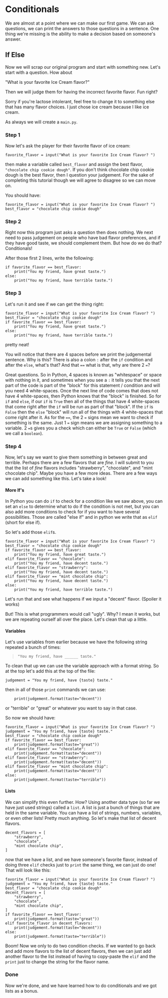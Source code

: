 # Conditionals

We are almost at a point where we can make our first game. We can ask questions, we can print the answers to those questions in a sentence. One thing we're missing is the ability to make a decision based on someone's answer.

## If Else

Now we will scrap our original program and start with something new. Let's start with a question. How about 

"What is your favorite Ice Cream flavor?"

Then we will judge them for having the incorrect favorite flavor. Fun right?

Sorry if you're lactose intolerant, feel free to change it to something else that has many flavor choices. I just chose ice cream because I like ice cream.

As always we will create a `main.py`.

### Step 1


Now let's ask the player for their favorite flavor of ice cream:

```python3
favorite_flavor = input("What is your favorite Ice Cream flavor? ")
```

then make a variable called `best_flavor` and assign the best flavor, `"chocolate chip cookie dough"`. If you don't think chocolate chip cookie dough is the best flavor, then I question your judgement. For the sake of completing this tutorial though we will agree to disagree so we can move on.

You should have:

```python3
favorite_flavor = input("What is your favorite Ice Cream flavor? ")
best_flavor = "chocolate chip cookie dough"
```

### Step 2

Right now this program just asks a question then does nothing. We next need to pass judgement on people who have bad flavor preferences, and if they have good taste, we should complement them. But how do we do that? Conditionals!

After those first 2 lines, write the following:

```python3
if favorite_flavor == best_flavor:
    print("You my friend, have great taste.")
else:
    print("You my friend, have terrible taste.")
```

### Step 3

Let's run it and see if we can get the thing right:

```python3
favorite_flavor = input("What is your favorite Ice Cream flavor? ")
best_flavor = "chocolate chip cookie dough"
if favorite_flavor == best_flavor:
    print("You my friend, have great taste.")
else:
    print("You my friend, have terrible taste.")
```

pretty neat!

You will notice that there are 4 spaces before we print the judgemental sentence. Why is this? There is also a colon `:` after the `if` condition and after the `else`, what's that? And that `==` what is that, why are there 2 `=`?

Great questions. So in Python, 4 spaces is known as "whitespace" or space with nothing in it, and sometimes when you see a `:` it tells you that the next part of the code is part of the "block" for this statement / condition and will you need 4 white-spaces. Once the next line of code comes that does not have 4 white-spaces, then Python knows that the "block" is finished. So for `if` and `else`, if our `if` is `True` then all of the things that have 4 white-spaces that come right after the `if` will be run as part of that "block". If the `if` is `False` then the `else` "block" will run all of the things with 4 white-spaces that come right after it. As for the `==`, the 2 `=` signs mean we want to check if something is the same. Just 1 `=` sign means we are assigning something to a variable. 2 `=`s gives you a check which can either be `True` or `False` (which we call a `boolean`).


### Step 4

Now, let's say we want to give them something in between great and terrible. Perhaps there are a few flavors that are *fine*. I will submit to you that the list of *fine* flavors includes "strawberry", "chocolate", and "mint chocolate chip". Maybe you have a few more ideas. There are a few ways we can add something like this. Let's take a look!

#### More If's

In Python you can do `if` to check for a condition like we saw above, you can set an `else` to determine what to do if the condition is not met, but you can also add more conditions to check for if you want to have several possibilities. Those are called "else if" and in python we write that as `elif` (short for else if).

So let's add those `elif`s.

```python3
favorite_flavor = input("What is your favorite Ice Cream flavor? ")
best_flavor = "chocolate chip cookie dough"
if favorite_flavor == best_flavor:
    print("You my friend, have great taste.")
elif favorite_flavor == "chocolate":
    print("You my friend, have decent taste.")
elif favorite_flavor == "strawberry":
    print("You my friend, have decent taste.")
elif favorite_flavor == "mint chocolate chip":
    print("You my friend, have decent taste.")
else:
    print("You my friend, have terrible taste.")
```

Let's run that and see what happens if we input a "decent" flavor. (Spoiler it works)

But! This is what programmers would call "ugly". Why? I mean it works, but we are repeating ourself all over the place. Let's clean that up a little.

#### Variables

Let's use variables from earlier because we have the following string repeated a bunch of times:

> `"You my friend, have ______ taste."`

To clean that up we can use the variable approach with a format string. So at the top let's add this at the top of the file:

```python3
judgement = "You my friend, have {taste} taste."
```

then in all of those `print` commands we can use:

```
    print(judgement.format(taste="decent"))
```

or "terrible" or "great" or whatever you want to say in that case.

So now we should have:

```python3
favorite_flavor = input("What is your favorite Ice Cream flavor? ")
judgement = "You my friend, have {taste} taste."
best_flavor = "chocolate chip cookie dough"
if favorite_flavor == best_flavor:
    print(judgement.format(taste="great"))
elif favorite_flavor == "chocolate":
    print(judgement.format(taste="decent"))
elif favorite_flavor == "strawberry":
    print(judgement.format(taste="decent"))
elif favorite_flavor == "mint chocolate chip":
    print(judgement.format(taste="decent"))
else:
    print(judgement.format(taste="terrible"))
```

#### Lists

We can simplify this even further. How? Using another data type (so far we have just used strings) called a `list`. A list is just a bunch of things that are held in the same variable. You can have a list of strings, numbers, variables, or even other lists! Pretty much anything. So let's make that list of decent flavors.

```python3
decent_flavors = [
    "strawberry",
    "chocolate",
    "mint chocolate chip",
]
```

now that we have a list, and we have someone's favorite flavor, instead of doing three `elif` checks just to `print` the same thing, we can just do one! That will look like this:

```python3
favorite_flavor = input("What is your favorite Ice Cream flavor? ")
judgement = "You my friend, have {taste} taste."
best_flavor = "chocolate chip cookie dough"
decent_flavors = [
    "strawberry",
    "chocolate",
    "mint chocolate chip",
]
if favorite_flavor == best_flavor:
    print(judgement.format(taste="great"))
elif favorite_flavor in decent_flavors:
    print(judgement.format(taste="decent"))
else:
    print(judgement.format(taste="terrible"))
```

Boom! Now we only to do two condition checks. If we wanted to go back and add more flavors to the list of decent flavors, then we can just add another flavor to the list instead of having to copy-paste the `elif` and the `print` just to change the string for the flavor name.

### Done

Now we're done, and we have learned how to do conditionals and we got lists as a bonus.
